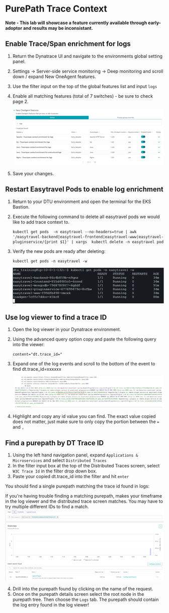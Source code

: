 # PurePath Trace Context

**Note - This lab will showcase a feature currently available through early-adoptor and results may be inconsistant.**

## Enable Trace/Span enrichment for logs

1. Return the Dynatrace UI and navigate to the environments global setting panel.
2. Settings -> Server-side service monitoring -> Deep monitoring and scroll down / expand New OneAgent features.
3. Use the filter input on the top of the global features list and input `logs`
4. Enable all matching features (total of 7 switches) - be sure to check page 2.

    ![Enable Log enrichment](../resources/logenrichment.png)

5. Save your changes.

## Restart Easytravel Pods to enable log enrichment

1. Return to your DTU environment and open the terminal for the EKS Bastion.
2. Execute the following command to delete all easytravel pods we would like to add trace context to. 

    ```
    kubectl get pods  -n easytravel --no-headers=true | awk '/easytravel-backend|easytravel-frontend|easytravel-www|easytravel-pluginservice/{print $1}' | xargs  kubectl delete -n easytravel pod
    ```

3. Verify the new pods are ready after deleting:

    ```
    kubectl get pods -n easytravel -w
    ```

    ![Pods ready](../resources/podsready.png)

## Use log viewer to find a trace ID

1. Open the log viewer in your Dynatrace environment. 
2. Using the advanced query option copy and paste the following query into the viewer:

    ```
    content="dt.trace_id="
    ```

3. Expand one of the log events and scroll to the bottom of the event to find dt.trace_id=xxxxxx

    ![dttraceid](../resources/dttraceid.png)

4. Highlight and copy any id value you can find. The exact value copied does not matter, just make sure to only copy the portion between the `=` and `,`

## Find a purepath by DT Trace ID

1. Using the left hand navigation panel, expand `Applications & Microservices` and select `Distributed Traces`
2. In the filter input box at the top of the Distributed Traces screen, select `W3C Trace Id` in the filter drop down box.
3. Paste your copied dt.trace_id into the filter and hit `enter`

You should find a single purepath matching the trace id found in logs:

If you're having trouble finding a matching purepath, makes your timeframe in the log viewer and the distributed trace screen matches. You may have to try multiple different IDs to find a match.
    ![tracepurepath](../resources/dttracesearch.png)


4. Drill into the purepath found by clicking on the name of the request.
5. Once on the purepath details screen select the root node in the purepath tree. Then choose the `Logs` tab. The purepath should contain the log entry found in the log viewer!


